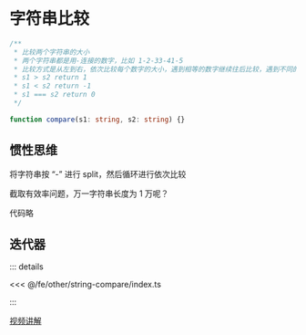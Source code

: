 # 字符串比较

```ts
/**
 * 比较两个字符串的大小
 * 两个字符串都是用-连接的数字，比如 1-2-33-41-5
 * 比较方式是从左到右，依次比较每个数字的大小，遇到相等的数字继续往后比较，遇到不同的数字直接得到比较结果
 * s1 > s2 return 1
 * s1 < s2 return -1
 * s1 === s2 return 0
 */

function compare(s1: string, s2: string) {}
```

## 惯性思维

将字符串按 “-” 进行 split，然后循环进行依次比较

截取有效率问题，万一字符串长度为 1 万呢？

代码略

## 迭代器

::: details

<<< @/fe/other/string-compare/index.ts

:::

[视频讲解](https://www.douyin.com/video/7388068852678135074)
